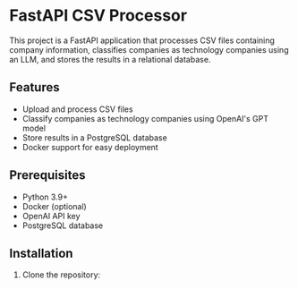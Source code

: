 # FastAPI CSV Processor

This project is a FastAPI application that processes CSV files containing company information, classifies companies as technology companies using an LLM, and stores the results in a relational database.

## Features

- Upload and process CSV files
- Classify companies as technology companies using OpenAI's GPT model
- Store results in a PostgreSQL database
- Docker support for easy deployment

## Prerequisites

- Python 3.9+
- Docker (optional)
- OpenAI API key
- PostgreSQL database

## Installation

1. Clone the repository: